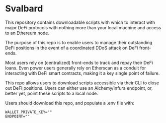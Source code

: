 # Svalbard

This repository contains downloadable scripts with which to interact with major DeFi protocols with nothing more than your local machine and access to an Ethereum node.

The purpose of this repo is to enable users to manage their outstanding DeFi positions in the event of a coordinated DDoS attack on DeFi front-ends.

Most users rely on (centralized) front-ends to track and repay their DeFi loans. Even power users generally rely on Etherscan as a conduit for interacting with DeFi smart contracts, making it a key single point of failure.

This repo allows users to download scripts accessible via their CLI to close out DeFi positions. Users can either use an Alchemy/Infura endpoint, or, better yet, point these scripts to a local node.

Users should download this repo, and populate a .env file with:

```
WALLET_PRIVATE_KEY=""
ENDPOINT=""
```